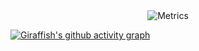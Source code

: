 <div align="center">
  <img src="/github-metrics.svg" alt="Metrics" style="max-width: 100%; height: auto;">
</div>

[![Giraffish's github activity graph](https://github-readme-activity-graph.vercel.app/graph?username=giraffishh&theme=tokyo-night)](https://github.com/ashutosh00710/github-readme-activity-graph)
